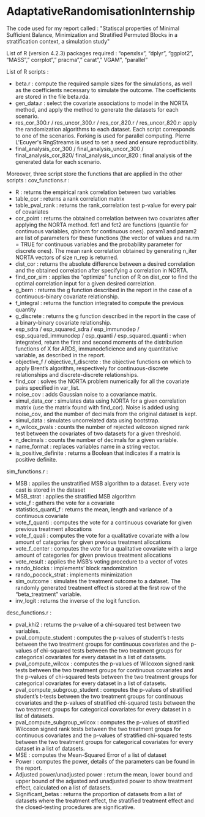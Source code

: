 # AdaptativeRandomisationInternship
The code used for my report called : "Statiscal properties of Minimal Sufficient Balance, Minimization and Stratified Permuted Blocks in a stratification context, a simulation study"

List of R (version 4.2.3) packages required :	“openxlsx”, “dplyr”, “ggplot2”, “MASS”,” corrplot”,” pracma”,” carat”,” VGAM”, “parallel”

List of R scripts :
-	beta.r : compute the required sample sizes for the simulations, as well as the coefficients necessary to simulate the outcome. The coefficients are stored in the file beta.rda.
-	gen_data.r : select the covariate associations to model in the NORTA method, and apply the method to generate the datasets for each scenario. 
-	res_cor_300.r / res_uncor_300.r / res_cor_820.r / res_uncor_820.r: apply the randomization algorithms to each dataset. Each script corresponds to one of the scenarios. Forking is used for parallel computing. Pierre L'Ecuyer's RngStreams is used to set a seed and ensure reproductibility. 
-	final_analysis_cor_300 / final_analysis_uncor_300 / final_analysis_cor_820/ final_analysis_uncor_820 : final analysis of the generated data for each scenario.

Moreover, three script store the functions that are applied in the other scripts :
cov_functions.r : 
-	R : returns the empirical rank correlation between two variables
-	table_cor : returns a rank correlation matrix
-	table_pval_rank : returns the rank_correlation test p-value for every pair of covariates
-	cor_point : returns the obtained correlation between two covariates after applying the NORTA method. fct1 and fct2 are functions (quantile for continuous variables, qbinom for continuous ones). param1 and param2 are list of parameters for these functions (the vector of values and na.rm = TRUE for continuous variables and the probability parameter for discrete ones). The mean rank correlation obtained by generating n_iter NORTA vectors of size n_rep is returned. 
-	dist_cor : returns the absolute difference between a desired correlation and the obtained correlation after specifying a correlation in NORTA.
-	find_cor_sim : applies the “optimize” function of R on dist_cor to find the optimal correlation input for a given desired correlation.
-	g_bern : returns the g function described in the report in the case of a continuous-binary covariate relationship.
-	f_integral : returns the function integrated to compute the previous quantity
-	g_discrete : returns the g function described in the report in the case of a binary-binary covariate relationship.
-	esp_sdra / esp_squared_sdra / esp_immunodep / esp_squared_immunodep / esp_quanti / esp_squared_quanti : when integrated, return the first and second moments of the distribution functions of X for ARDS, immunodeficience and any quantitative variable, as described in the report.
-	objective_f / objective_f_discrete : the objective functions on which to apply Brent’s algorithm, respectively for continuous-discrete relationships and discrete-discrete relationships.
-	find_cor : solves the NORTA problem numerically for all the covariate pairs specified in var_list.
-	noise_cov : adds Gaussian noise to a covariance matrix.
-	simul_data_cor : simulates data using NORTA for a given correlation matrix (use the matrix found with find_cor). Noise is added using noise_cov, and the number of decimals from the original dataset is kept.
-	simul_data : simulates uncorrelated data using bootstrap.
-	n_wilcox_pvals : counts the number of rejected wilcoxon signed rank test between the covariates of two datasets for a given threshold. 
-	n_decimals : counts the number of decimals for a given variable.
-	name_format : replaces variables name in a string vector.
-	is_positive_definite : returns a Boolean that indicates if a matrix is positive definite.

sim_functions.r : 
-	MSB : applies the unstratified MSB algorithm to a dataset. Every vote cast is stored in the dataset
-	MSB_strat : applies the stratified MSB algorithm
-	vote_f : gathers the vote for a covariate
-	statistics_quanti_f : returns the mean, length and variance of a continuous covariate
-	vote_f_quanti : computes the vote for a continuous covariate for given previous treatment allocations
-	vote_f_quali : computes the vote for a qualitative covariate with a low amount of categories for given previous treatment allocations
-	vote_f_center : computes the vote for a qualitative covariate with a large amount of categories for given previous treatment allocations
-	vote_result : applies the MSB’s voting procedure to a vector of votes 
-	rando_blocks : implements’ block randomization
-	rando_pocock_strat : implements minimization
-	sim_outcome : simulates the treatment outcome to a dataset. The randomly generated treatment effect is stored at the first row of the “beta_treatment” variable.
-	inv_logit : returns the inverse of the logit function.

desc_functions.r : 
-	pval_khi2 : returns the p-value of a chi-squared test between two variables.
-	pval_compute_student : computes the p-values of student’s t-tests between the two treatment groups for continuous covariates and the p-values of chi-squared tests between the two treatment groups for categorical covariates for every dataset in a list of datasets. 
-	pval_compute_wilcox : computes the p-values of Wilcoxon signed rank tests between the two treatment groups for continuous covariates and the p-values of chi-squared tests between the two treatment groups for categorical covariates for every dataset in a list of datasets.
-	pval_compute_subgroup_student : computes the p-values of stratified student’s t-tests between the two treatment groups for continuous covariates and the p-values of stratified chi-squared tests between the two treatment groups for categorical covariates for every dataset in a list of datasets.
-	pval_compute_subgroup_wilcox : computes the p-values of stratified Wilcoxon signed rank tests between the two treatment groups for continuous covariates and the p-values of stratified chi-squared tests between the two treatment groups for categorical covariates for every dataset in a list of datasets.
-	MSE : computes the Mean-Squared Error of a list of dataset
-	Power :  computes the power, details of the parameters can be found in the report. 
-	Adjusted power/unadjusted power : return the mean, lower bound and upper bound of the adjusted and unadjusted power to show treatment effect, calculated on a list of datasets.
-	Significant_betas : returns the proportion of datasets from a list of datasets where the treatment effect, the stratified treatment effect and the closed-testing procedures are significative.


